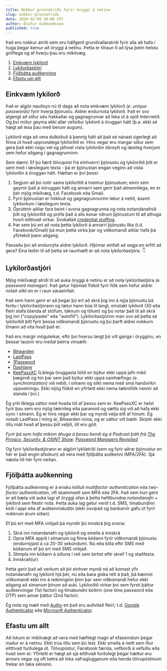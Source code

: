```yaml
---
title: Nokkur grunnatriði fyrir öryggi á netinu
slug: nokkur-grunnatridi
date: 2020-02-09 20:00 UTC
author: Ólafur Guðmundsson
published: true
---
```


Það eru nokkur atriði sem eru hálfgerð grundvallaratriði fyrir alla að hafa í huga þegar kemur að öryggi á netinu. Þetta er tilraun tl að lýsa þeim helstu gróflega og af hverju þau eru mikilvæg.

1. [Einkvæm lykilorð](#unique-passwords)
1. [Lykilorðastjóri](#password-manager)
1. [Fjölþátta auðkenning](#mfa)
1. [Efastu um allt](#scepticism)

## Einkvæm lykilorð <a name="unique-passwords">
Það er algjör nauðsyn nú til dags að nota einkvæm lykilorð _(e. unique passwords)_ fyrir hverja þjónustu. Aldrei endurnota lykilorð. Það er svo algengt að síður séu hakkaðar og gagnagrunnar að leka út á opið Internetið. Og því miður geyma ekki allar vefsíður lykilorð á öruggan hátt (þ.a. ekki sé hægt að lesa þau með berum augum).

Lykilorð eiga að vera dulkóðuð á þannig hátt að það sé nánast ógerlegt að finna út hvað upprunalega lykilorðið er. Hins vegar eru margar síður sem gera það ekki nógu vel og jafnvel vista lykilorðin óbreytt og læsileg hverjum sem hefur aðgang í gagnagrunninn.

Sem dæmi: Ef þú færð tölvupóst frá einhverrri þjónustu og lykilorðið þitt er sent með í læsilegum texta - þá er þjónustan engan veginn að vista lykilorðin á öruggan hátt. Hættan er því þessi:

1. Segjum að þú notir sama lykilorðið á tveimur þjónustum; einni sem geymir það á óöruggan hátt og annarri sem gerir það almennilega, en er þér mjög mikilvæg, t.d. Facebook eða Gmail.
1. Fyrri þjónustan er hökkuð og gagnagrunnurinn lekur á netið, ásamt lykilorðum í læsilegum texta.
1. Óprúttnir aðilar fara beint í svona gagnagrunna og nota notandanafnið þitt og lykilorðið og prófa það á alls konar öðrum þjónustum til að athuga hvort eitthvað virkar. Svokallað [credential stuffing](https://en.wikipedia.org/wiki/Credential_stuffing).
1. Þar sem þú ert að nota þetta lykilorð á annarri þjónustu líka (t.d. Facebook/Gmail) þá mun þetta virka þar og viðkomandi aðilar hafa þá yfirtekið þann aðgang.

Passaðu því að endurnýta aldrei lykilorð. Hljómar einfalt að segja en erfitt að gera? Eina leiðin til að þetta sé raunhæft er að nota lykilorðastjóra. 👇

## Lykilorðastjóri <a name="password-manager">
Mjög mikilvægt atriði til að auka öryggi á netinu er að nota lykilorðastjóra _(e. password manager)_. Það getur hljómað flókið fyrir fólk sem hefur aldrei notað slíkt en er í raun sáraeinfalt.

Það sem hann gerir er að þegar þú ert að skrá þig inn á nýja þjónustu þá ferðu í lykilorðastjórann og lætur hann búa til langt, einstakt lykilorð (30 eða fleiri stafa blanda af stöfum, táknum og tölum) og þú notar það til að skrá þig inn ("copy/paste" eða "autofill"). Lykilorðastjórinn man svo að þetta sé lykilorðið þitt fyrir þessa viðkomandi þjónustu og þú þarft aldrei nokkurn tímann að vita hvað það er.

Það eru margir möguleikar, eftir því hversu langt þú vilt ganga í örygginu, en þessar lausnir eru meðal þeirra vinsælli:

* [Bitwarden](https://bitwarden.com/)
* [LastPass](https://www.lastpass.com/)
* [1Password](https://1password.com/)
* [Dashlane](https://www.dashlane.com/)
* [KeePassXC](https://keepassxc.org/) (Líklega öruggasta tólið en býður ekki uppá jafn mikil þægindi og hin þar sem það býður ekki uppá samhæfingu _(e. synchronization)_ við netið, í símann og slíkt nema með smá handvirkri uppsetningu. Ekki mjög flókið en yfirleitt ekki nema tæknifólk nennir að standa í því.)

Ég yrði líklega sáttur með hvaða tól af þessu sem er. KeePassXC er helst fyrir þau sem eru mjög tæknileg eða paranoid og sætta sig við að hafa ekki sync í símann. Ég er hins vegar ekki þar og myndi velja eitt af hinum. Ég notaði LastPass í mörg ár, Bitwarden núna, og er sáttur við bæði. Skiptir ekki öllu máli hvað af þessu þið veljið, öll eru góð.

_Fyrir þá sem hafa mikinn áhuga á þessu bendi ég á Podcast þátt frá [The Privacy, Security, & OSINT Show](https://www.inteltechniques.com/podcast.html): [Password Managers Revisited](https://soundcloud.com/user-98066669/150-password-managers-revisited)_

Og fyrir lykilorðastjórann er algjört lykilatriði (sem og fyrir aðrar þjónustur en hér er það engin afsökun) að vera með fjölþátta auðkenni (MFA/2FA). Sjá næsta lið hér fyrir neðan.

## Fjölþátta auðkenning <a name="mfa">
Fjölþátta auðkenning er á ensku kölluð _multifactor authentication_ eða _two-factor authentication_, oft skammsett sem MFA eða 2FA. Það sem hún gerir er að bæta við auka lagi af öryggi ofan á þetta hefðbundna _notandanafn + lykilorð_ sem flestir nota. Þetta auka lag getur verið t.d. SMS, tímabundinn kóði í appi eða af auðkenniskubbi (ekki ósvipað og bankarnir gáfu út fyrir nokkrum árum síðan).

Ef þú ert með MFA virkjað þá myndir þú innskrá þig svona:

1. Skrá inn notandanafn og lykilorð og smella á innskrá
1. Opna MFA appið í símanum og finna kóðann fyrir viðkomandi þjónustu (endurnýjast á ca 20-30 sekúndum). Nú eða bíða eftir SMS með kóðanum ef þú ert með SMS virkjað.
1. Stimpla inn kóðann á síðuna í reit sem birtist eftir skref 1 og staðfesta.
1. Innskráð(ur)

Þetta gerir það að verkum að þó einhver myndi ná að komast yfir notandanafn og lykilorð hjá þér, nú eða bara giska rétt á það, þá kæmist viðkomandi ekki inn á reikninginn þinn þar sem viðkomandi hefur ekki aðgang að símanum þínum að auki. Lykilorðið virkar því sem fyrsti þáttur auðkenningar (1st factor) og tímabundni kóðinn (one time password eða OTP) sem annar þáttur (2nd factor).

Ég nota og mæli með [Authy](https://authy.com/download/) en það eru auðvitað fleiri; t.d. [Google Authenticator](https://support.google.com/accounts/answer/1066447?co=GENIE.Platform%3DiOS&hl=en) eða [Microsoft Authenticator](https://www.microsoft.com/en-us/p/microsoft-authenticator/9nblgggzmcj6).

## Efastu um allt <a name="scepticism">
Að lokum er mikilvægt að vera með hæfilegt magn af efasemdum þegar maður er á netinu. Ekki trúa öllu sem þú lest. Ekki smella á neitt sem lítur eitthvað furðulega út. Tölvupóstur, Facebook færsla, vefborði á vefsíðu eða hvað sem er. Yfirleitt er hægt að sjá eitthvað furðulegt þegar hættur eru annars vegar og oft betra að loka vafraglugganum eða henda tölvupóstinum frekar en taka sénsinn.

